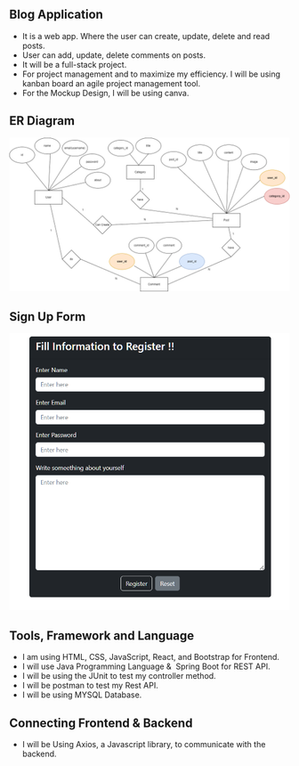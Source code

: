 ## Blog Application
* It is a web app. Where the user can create, update, delete and read posts.
* User can add, update, delete comments on posts.
* It will be a full-stack project.
* For project management and to maximize my efficiency. I will be using kanban board an agile project management tool.
* For the Mockup Design, I will be using canva.

## ER Diagram
![Blog-Application ER Diagram!](ER-Diagram.png)

## Sign Up Form
![Blog-Application SignUp Form!](Sign-Up-Form.png)

## Tools, Framework and Language
* I am using HTML, CSS, JavaScript, React, and Bootstrap for Frontend.
* I will use Java Programming Language &  Spring Boot for REST API.
* I will be using the JUnit to test my controller method.
* I will be postman to test my Rest API.
* I will be using MYSQL Database.

## Connecting Frontend & Backend
* I will be Using Axios, a Javascript library, to communicate with the backend.
